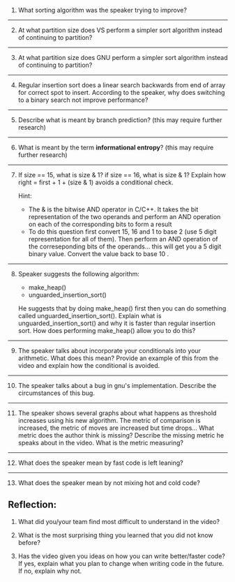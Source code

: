 
1. What sorting algorithm was the speaker trying to improve?



---
2. At what partition size does VS perform a simpler sort algorithm instead of continuing to partition?



---
3. At what partition size does GNU perform a simpler sort algorithm instead of continuing to partition?



---
4. Regular insertion sort does a linear search backwards from end of array for correct spot to insert.  According to the speaker, why does switching to a binary search not improve performance?



---
5. Describe what is meant by branch prediction? (this may require further research)



---
6. What is meant by the term **informational entropy**? (this may require further research)



---
7. If size == 15, what is size & 1?  if size == 16, what is size & 1?  Explain how right = first + 1 + (size & 1) avoids a conditional check.

	Hint:
	* The & is the bitwise AND operator in C/C++.  It takes the bit representation of the two operands and perform an AND operation on each of the corresponding bits to form a result
	* To do this question first convert 15, 16 and 1 to base 2 (use 5 digit representation for all of them).  Then perform an AND operation of the correseponding bits of the operands... this will get you a 5 digit binary value.  Convert the value back to base 10 .



---
8. Speaker suggests the following algorithm:
	* make_heap()
	* unguarded_insertion_sort()

	He suggests that by doing make_heap() first then you can do something called unguarded_insertion_sort().  Explain what is unguarded_insertion_sort() and why it is faster than regular insertion sort.  How does performing make_heap() allow you to do this?
	
---
9. The speaker talks about incorporate your conditionals into your arithmetic.  What does this mean?  Provide an example of this from the video and explain how the conditional is avoided.



---
10.  The speaker talks about a bug in gnu's implementation.  Describe the circumstances of this bug.



---
11.  The speaker shows several graphs about what happens as threshold increases using his new algorithm.  The metric of comparison is increased, the metric of moves are increased but time drops... What metric does the author think is missing?  Describe the missing metric he speaks about in the video.  What is the metric measuring?



---
12.  What does the speaker mean by fast code is left leaning?



---
13.  What does the speaker mean by not mixing hot and cold code?



## Reflection:

1. What did you/your team find most difficult to understand in the video?

2. What is the most surprising thing you learned that you did not know before?

3. Has the video given you ideas on how you can write better/faster code?  If yes, explain what you plan to change when writing code in the future.  If no, explain why not.




